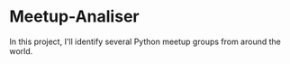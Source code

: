 # Meetup-Analiser
In this project, I'll identify several Python meetup groups from around the world.

